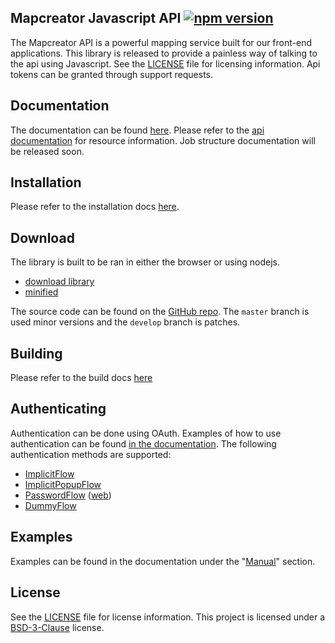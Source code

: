 Mapcreator Javascript API [![npm version](https://img.shields.io/npm/v/@mapcreator/api.svg)](https://www.npmjs.com/package/@mapcreator/api)
-------------------------

The Mapcreator API is a powerful mapping service built for our front-end applications. This library is released to
provide a painless way of talking to the api using Javascript. See the [LICENSE] file for licensing information. Api
tokens can be granted through support requests.

## Documentation
The documentation can be found [here][docs]. Please refer to the [api documentation] for resource information. Job structure documentation will be released soon.

## Installation
Please refer to the installation docs [here][installation].

## Download
The library is built to be ran in either the browser or using nodejs.

- [download library]
- [minified]

The source code can be found on the [GitHub repo]. The `master` branch is used minor versions and the `develop` branch is patches.

## Building
Please refer to the build docs [here][building]

## Authenticating
Authentication can be done using OAuth. Examples of how to use authentication can be found [in the documentation][docs-auth]. The
following authentication methods are supported:
 - [ImplicitFlow]
 - [ImplicitPopupFlow]
 - [PasswordFlow] ([web][PasswordFlow-web])
 - [DummyFlow]

## Examples
Examples can be found in the documentation under the "[Manual]" section.

## License
See the [LICENSE] file for license information. This project is licensed under a [BSD-3-Clause] license.

[download library]: https://docs.maps4news.com/wrapper/dist/bundle.js
[minified]: https://docs.maps4news.com/wrapper/dist/bundle.min.js

[installation]: https://docs.maps4news.com/wrapper/manual/installation/installation.html
[building]: https://docs.maps4news.com/wrapper/manual/installation/building.html
[api documentation]: https://api.beta.maps4news.com/docs/
[docs]: https://docs.maps4news.com/wrapper/
[docs-auth]: https://docs.maps4news.com/wrapper/manual/example/examples.authentication.html
[manual]: https://docs.maps4news.com/wrapper/manual/index.html
[GitHub repo]: https://github.com/MapcreatorIO/api-wrapper
[esdoc]: https://esdoc.org
[example-basics]: examples/basics.js
[yarn]: https://yarnpkg.com
[webpack]: https://webpack.js.org
[LICENSE]: https://github.com/MapcreatorIO/api-wrapper/blob/master/LICENSE
[BSD-3-Clause]: https://tldrlegal.com/license/bsd-3-clause-license-(revised)

[ImplicitFlow]: https://docs.maps4news.com/wrapper/manual/example/examples.authentication.html#implicit-flow
[ImplicitPopupFlow]: https://docs.maps4news.com/wrapper/manual/example/examples.authentication.html#implicit-flow-pop-up
[PasswordFlow]: https://docs.maps4news.com/wrapper/manual/example/examples.authentication.html#password-flow
[PasswordFlow-web]: https://docs.maps4news.com/wrapper/manual/example/examples.authentication.html#password-flow-dangerous-
[DummyFlow]: https://docs.maps4news.com/wrapper/manual/example/examples.authentication.html#dummy-flow
